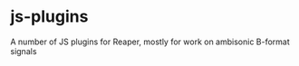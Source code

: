 js-plugins
==========

A number of JS plugins for Reaper, mostly for work on ambisonic B-format signals